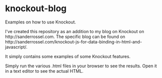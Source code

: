 # knockout-blog
Examples on how to use Knockout.

<p>I've created this repository as an addition to my blog on Knockout on http://sanderrossel.com. The specific blog can be found on http://sanderrossel.com/knockout-js-for-data-binding-in-html-and-javascript/.</p>
<p>It simply contains some examples of some Knockout features.</p>
<p>Simply run the various .html files in your browser to see the results. Open it in a text editor to see the actual HTML.</p>
